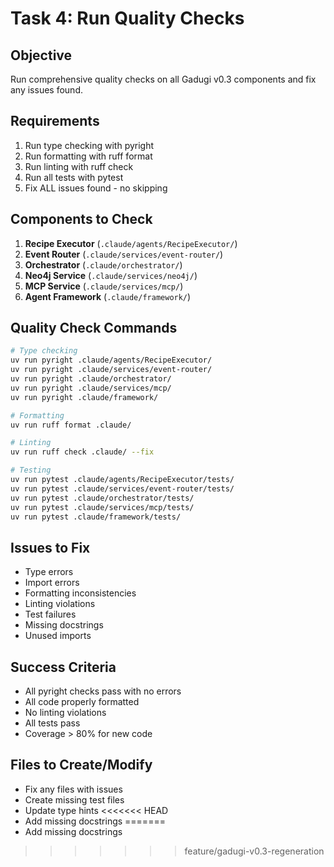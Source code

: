 # Task 4: Run Quality Checks

## Objective
Run comprehensive quality checks on all Gadugi v0.3 components and fix any issues found.

## Requirements
1. Run type checking with pyright
2. Run formatting with ruff format
3. Run linting with ruff check
4. Run all tests with pytest
5. Fix ALL issues found - no skipping

## Components to Check
1. **Recipe Executor** (`.claude/agents/RecipeExecutor/`)
2. **Event Router** (`.claude/services/event-router/`)
3. **Orchestrator** (`.claude/orchestrator/`)
4. **Neo4j Service** (`.claude/services/neo4j/`)
5. **MCP Service** (`.claude/services/mcp/`)
6. **Agent Framework** (`.claude/framework/`)

## Quality Check Commands
```bash
# Type checking
uv run pyright .claude/agents/RecipeExecutor/
uv run pyright .claude/services/event-router/
uv run pyright .claude/orchestrator/
uv run pyright .claude/services/mcp/
uv run pyright .claude/framework/

# Formatting
uv run ruff format .claude/

# Linting
uv run ruff check .claude/ --fix

# Testing
uv run pytest .claude/agents/RecipeExecutor/tests/
uv run pytest .claude/services/event-router/tests/
uv run pytest .claude/orchestrator/tests/
uv run pytest .claude/services/mcp/tests/
uv run pytest .claude/framework/tests/
```

## Issues to Fix
- Type errors
- Import errors
- Formatting inconsistencies
- Linting violations
- Test failures
- Missing docstrings
- Unused imports

## Success Criteria
- All pyright checks pass with no errors
- All code properly formatted
- No linting violations
- All tests pass
- Coverage > 80% for new code

## Files to Create/Modify
- Fix any files with issues
- Create missing test files
- Update type hints
<<<<<<< HEAD
- Add missing docstrings
=======
- Add missing docstrings
>>>>>>> feature/gadugi-v0.3-regeneration

